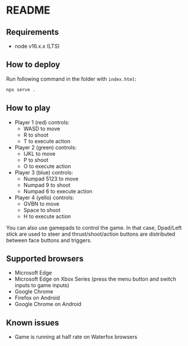 # README

## Requirements

* node v16.x.x (LTS)

## How to deploy

Run following command in the folder with `index.html`:

```sh
npx serve .
```

## How to play

* Player 1 (red) controls:
	* WASD to move
	* R to shoot
	* T to execute action
* Player 2 (green) controls:
	* IJKL to move
	* P to shoot
	* O to execute action
* Player 3 (blue) controls:
	* Numpad 5123 to move
	* Numpad 9 to shoot
	* Numpad 6 to execute action
* Player 4 (yello) controls:
	* GVBN to move
	* Space to shoot
	* H to execute action

You can also use gamepads to control the game. In that case, Dpad/Left stick are used to steer and thrust/shoot/action buttons are distributed between face buttons and triggers.

## Supported browsers

 * Microsoft Edge
 * Microsoft Edge on Xbox Series (press the menu button and switch inputs to game inputs)
 * Google Chrome
 * Firefox on Android
 * Google Chrome on Android

## Known issues

 * Game is running at half rate on Waterfox browsers
